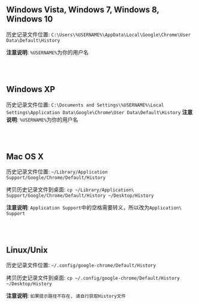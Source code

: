 ## Windows Vista, Windows 7,  Windows 8, Windows 10
历史记录文件位置: `C:\Users\%USERNAME%\AppData\Local\Google\Chrome\User Data\Default\History`

**注意说明**: `%USERNAME%`为你的用户名

<br />
<br />

## Windows XP

历史记录文件位置: `C:\Documents and Settings\%USERNAME%\Local Settings\Application Data\Google\Chrome\User Data\Default\History`
**注意说明**: `%USERNAME%`为你的用户名

<br />
<br />

## Mac OS X

历史记录文件位置: `~/Library/Application Support/Google/Chrome/Default/History`

拷贝历史记录文件到桌面: `cp ~/Library/Application\ Support/Google/Chrome/Default/History ~/Desktop/History`

**注意说明**: `Application Support`中的空格需要转义，所以改为`Application\ Support`

<br />
<br />

## Linux/Unix
历史记录文件位置:  `~/.config/google-chrome/Default/History`

拷贝历史记录文件到桌面: `cp ~/.config/google-chrome/Default/History ~/Desktop/History`

**注意说明**: `如果提示路径不存在, 请自行获取History文件`
